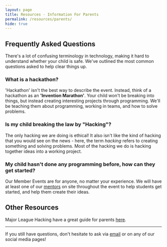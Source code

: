 ```yaml
---
layout: page
title: Resources - Information For Parents
permalink: /resources/parents/
hide: true
---
```


## Frequently Asked Questions

There's a lot of confusing terminology in technology, making it hard to understand whether your child is safe. We've outlined the most common questions asked to help clear things up.

### What is a hackathon?

'Hackathon' isn't the best way to describe the event. Instead, think of a hackathon as an **'Invention Marathon'**. Your child won't be breaking into things, but instead creating interesting projects through programming. We'll be teaching them about programming, working in teams, and how to solve problems.

### Is my child breaking the law by "Hacking"?

The only hacking we are doing is ethical! It also isn't like the kind of hacking that you would see on the news - here, the term *hacking*
refers to creating something and solving problems. Most of the hacking we do is hacking together ideas into a working project. 

### My child hasn't done any programming before, how can they get started?

Our Member Events are for anyone, no matter your experience. We will have at least one of our [mentors](/mentors/) on site throughout the event to help students get started, and help them create their ideas.

## Other Resources

Major League Hacking have a great guide for parents [here](https://mlh.io/parent-hackathon-guide).

--- 

If you still have questions, don't hesitate to ask via [email](mailto:hello@hackathonsforschools.com) or on any of our social media pages!